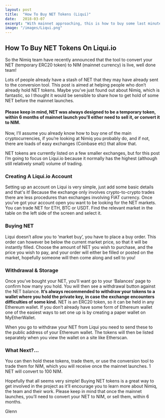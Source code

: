 ```yaml
---
layout: post
title:  "How To Buy NET Tokens (Liqui)"
date:   2018-03-07
excerpt: "With mainnet approaching, this is how to buy some last minute NET"
image: "/images/Liqui.png"
---
```


## How To Buy NET Tokens On Liqui.io

So the Nimiq team have  recently announced that the tool to convert your NET (temporary ERC20 token) to NIM (mainnet currency) is live, well done team!

Lots of people already have a stash of NET that they may have already sent to the conversion tool. This post is aimed at helping people who don’t already hold NET tokens. Maybe you’ve just found out about Nimiq, which is fantastic, so I thought it would be sensible to share how to get hold of some NET before the mainnet launches.

#### Please keep in mind, NET was always designed to be a temporary token, within 6 months of mainnet launch you’ll either need to sell it, or convert it to NIM.

Now, I’ll assume you already know how to buy one of the main cryptocurrencies, if you’re looking at Nimiq you probably do, and if not, there are loads of easy exchanges (Coinbase etc) that allow that.

NET tokens are currently listed on a few smaller exchanges, but for this post I’m going to focus on Liqui.io because it normally has the highest (although still relatively small) volume of trading.


### Creating A Liqui.io Account

Setting up an account on Liqui is very simple, just add some basic details and that's it! Because the exchange only involves crypto-to-crypto trades there are less procedures than exchanges involving FIAT currency. Once you’ve got your account open you want to be looking for the NET markets. You can trade NET for ETH, BTC or USDT. Find the relevant market in the table on the left side of the screen and select it.


### Buying NET

Liqui doesn’t allow you to ‘market buy’, you have to place a buy order. This order can however be below the current market price, so that it will be instantly filled. Choose the amount of NET you wish to purchase, and the price you wish to pay, and your order will either be filled or posted on the market, hopefully someone will then come along and sell to you!


### Withdrawal & Storage

Once you’ve bought your NET, you’ll want go to your ‘Balances’ page to confirm how many you hold. You will then see a withdrawal button against the NET balance. **It’s always recommended to withdraw your tokens to a wallet where you hold the private key, in case the exchange encounters difficulties of some kind.** NET is an ERC20 token, so it can be held in any Ethereum wallet. If you don’t already have some form of Ethereum wallet one of the easiest ways to set one up is by creating a paper wallet on MyEtherWallet.

When you go to withdraw your NET from Liqui you need to send these to the public address of your Ethereum wallet. The tokens will then be listed separately when you view the wallet on a site like Etherscan.


### What Next?...

You can then hold these tokens, trade them, or use the conversion tool to trade them for NIM, which you will receive once the mainnet launches. 1 NET will convert to 100 NIM.

Hopefully that all seems very simple! Buying NET tokens is a great way to get involved in the project as it’ll encourage you to learn more about Nimiq, the team and their work. Please keep in mind that once the mainnet launches, you’ll need to convert your NET to NIM, or sell them, within 6 months.


Glenn
